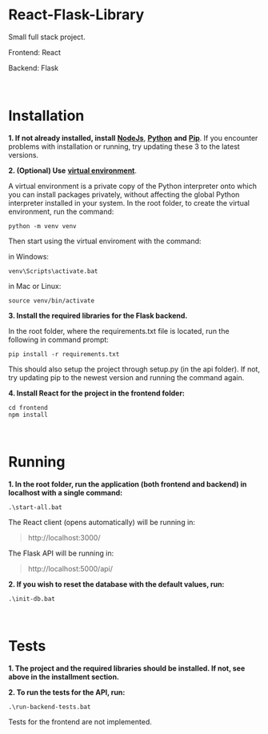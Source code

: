 # React-Flask-Library

Small full stack project.

Frontend: React

Backend: Flask


<br />


# Installation


**1. If not already installed, install** [**NodeJs**](https://nodejs.org/en/download/), [**Python**](https://www.python.org/downloads/) **and** [**Pip**](https://pypi.org/project/pip/). If you encounter problems with installation or running, try updating these 3 to the latest versions.


**2. (Optional) Use** [**virtual environment**](https://docs.python.org/3/tutorial/venv.html).

A virtual environment is a private copy of the Python interpreter onto which you can install packages privately, without affecting the global Python interpreter installed in your system. In the root folder, to create the virtual environment, run the command:

```
python -m venv venv
```

Then start using the virtual enviroment with the command:

in Windows:

```
venv\Scripts\activate.bat
```

in Mac or Linux:

```
source venv/bin/activate
```


**3. Install the required libraries for the Flask backend.**

In the root folder, where the requirements.txt file is located, run the following in command prompt:
 
 ```
 pip install -r requirements.txt
 ```
 
This should also setup the project through setup.py (in the api folder). If not, try updating pip to the newest version and running the command again.


**4. Install React for the project in the frontend folder:**

```
cd frontend
npm install
```


<br />


# Running

**1. In the root folder, run the application (both frontend and backend) in localhost with a single command:**

```
.\start-all.bat
```

The React client (opens automatically) will be running in:

>http://localhost:3000/

The Flask API will be running in: 

>http://localhost:5000/api/


**2. If you wish to reset the database with the default values, run:**

```
.\init-db.bat
```

<br />


# Tests

**1. The project and the required libraries should be installed. If not, see above in the installment section.**

**2. To run the tests for the API, run:**

```
.\run-backend-tests.bat
```

Tests for the frontend are not implemented.


